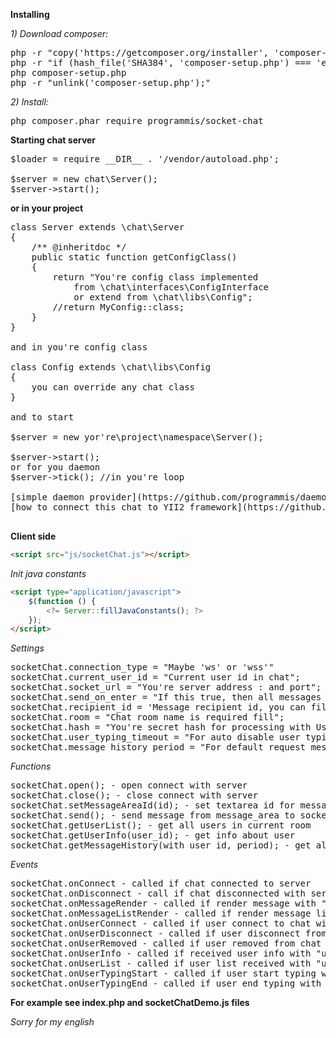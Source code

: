 **Installing**

_1) Download composer:_

<pre>
php -r "copy('https://getcomposer.org/installer', 'composer-setup.php');"
php -r "if (hash_file('SHA384', 'composer-setup.php') === 'e115a8dc7871f15d853148a7fbac7da27d6c0030b848d9b3dc09e2a0388afed865e6a3d6b3c0fad45c48e2b5fc1196ae') { echo 'Installer verified'; } else { echo 'Installer corrupt'; unlink('composer-setup.php'); } echo PHP_EOL;"
php composer-setup.php
php -r "unlink('composer-setup.php');"
</pre>

_2) Install:_

<pre>
php composer.phar require programmis/socket-chat
</pre>

**Starting chat server**

<pre>
$loader = require __DIR__ . '/vendor/autoload.php';

$server = new chat\Server();
$server->start();
</pre>

**or in your project**
<pre>
class Server extends \chat\Server
{
    /** @inheritdoc */
    public static function getConfigClass()
    {
        return "You're config class implemented 
            from \chat\interfaces\ConfigInterface
            or extend from \chat\libs\Config";
        //return MyConfig::class;
    }
}

and in you're config class

class Config extends \chat\libs\Config
{
    you can override any chat class
}

and to start 

$server = new yor're\project\namespace\Server();

$server->start();
or for you daemon
$server->tick(); //in you're loop

[simple daemon provider](https://github.com/programmis/daemon-provider)
[how to connect this chat to YII2 framework](https://github.com/programmis/yii2-socket-chat)

</pre>

**Client side**

```html
<script src="js/socketChat.js"></script>
```

_Init java constants_
```html
<script type="application/javascript">
    $(function () {
        <?= Server::fillJavaConstants(); ?>
    });
</script>
```

_Settings_
<pre>
socketChat.connection_type = "Maybe 'ws' or 'wss'"
socketChat.current_user_id = "Current user id in chat";
socketChat.socket_url = "You're server address : and port";
socketChat.send_on_enter = "If this true, then all messages sending by press on enter key, ctrl+enter default"
socketChat.recipient_id = 'Message recipient id, you can fill it before send messages';
socketChat.room = "Chat room name is required fill";
socketChat.hash = "You're secret hash for processing with UserProcessor";
socketChat.user_typing_timeout = "For auto disable user typing status";
socketChat.message_history_period = "For default request message history";
</pre>

_Functions_
<pre>
socketChat.open(); - open connect with server
socketChat.close(); - close connect with server
socketChat.setMessageAreaId(id); - set textarea id for messages
socketChat.send(); - send message from message_area to socketChat.recipient_id 
socketChat.getUserList(); - get all users in current room
socketChat.getUserInfo(user_id); - get info about user
socketChat.getMessageHistory(with_user_id, period); - get all messages for current user and with_user_id by period
</pre>

_Events_
<pre>
socketChat.onConnect - called if chat connected to server
socketChat.onDisconnect - call if chat disconnected with server
socketChat.onMessageRender - called if render message with "message" in parameter 
socketChat.onMessageListRender - called if render message list with "message_list" in parameter
socketChat.onUserConnect - called if user connect to chat with "user" in parameter
socketChat.onUserDisconnect - called if user disconnect from chat with "user" in parameter
socketChat.onUserRemoved - called if user removed from chat with "user" in parameter
socketChat.onUserInfo - called if received user info with "user" in parameter
socketChat.onUserList - called if user list received with "user_list" in parameter
socketChat.onUserTypingStart - called if user start typing with "user_id" in parameter
socketChat.onUserTypingEnd - called if user end typing with "user_id" in parameter
</pre>

**For example see index.php and socketChatDemo.js files**

_Sorry for my english_
